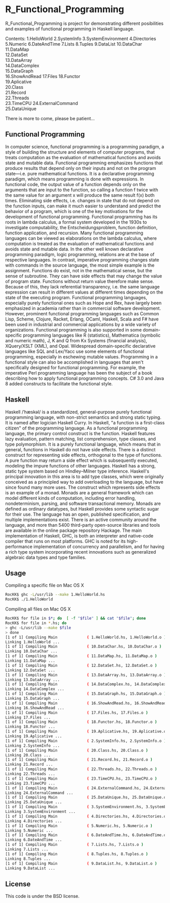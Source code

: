 R_Functional_Programming
=================

R_Functional_Programming is project for demonstrating different posibilities and examples of functional programming in Haskell language.

Contents:
1.HelloWorld
2.SystemInfo
3.SystemEnvironment
4.Directories
5.Numeric
6.DateAndTime
7.Lists
8.Tuples
9.DataList
10.DataChar
11.DataMap	
12.DataSet	
13.DataArray	
14.DataComplex	
15.DataGraph	
16.ShowAndRead
17.Files
18.Functor	
19.Aplicative	
20.Class	
21.Record	
22.Threads	
23.TimeCPU
24.ExternalCommand		
25.DataUnique	

There is more to come, please be patient...

Functional Programming
-------------
In computer science, functional programming is a programming paradigm, a style of building the structure and elements of computer programs, that treats computation as the evaluation of mathematical functions and avoids state and mutable data. Functional programming emphasizes functions that produce results that depend only on their inputs and not on the program state—i.e. pure mathematical functions. It is a declarative programming paradigm, which means programming is done with expressions. In functional code, the output value of a function depends only on the arguments that are input to the function, so calling a function f twice with the same value for an argument x will produce the same result f(x) both times. Eliminating side effects, i.e. changes in state that do not depend on the function inputs, can make it much easier to understand and predict the behavior of a program, which is one of the key motivations for the development of functional programming.
Functional programming has its roots in lambda calculus, a formal system developed in the 1930s to investigate computability, the Entscheidungsproblem, function definition, function application, and recursion. Many functional programming languages can be viewed as elaborations on the lambda calculus, where computation is treated as the evaluation of mathematical functions and avoids state and mutable data. In the other well known declarative programming paradigm, logic programming, relations are at the base of respective languages.
In contrast, imperative programming changes state with commands in the source language, the most simple example is the assignment. Functions do exist, not in the mathematical sense, but the sense of subroutine. They can have side effects that may change the value of program state. Functions without return value therefore make sense. Because of this, they lack referential transparency, i.e. the same language expression can result in different values at different times depending on the state of the executing program.
Functional programming languages, especially purely functional ones such as Hope and Rex, have largely been emphasized in academia rather than in commercial software development. However, prominent functional programming languages such as Common Lisp, Scheme, Clojure, Racket, Erlang, OCaml, Haskell, Scala and F# have been used in industrial and commercial applications by a wide variety of organizations. Functional programming is also supported in some domain-specific programming languages like R (statistics), Mathematica (symbolic and numeric math), J, K and Q from Kx Systems (financial analysis), XQuery/XSLT (XML), and Opal. Widespread domain-specific declarative languages like SQL and Lex/Yacc use some elements of functional programming, especially in eschewing mutable values.
Programming in a functional style can also be accomplished in languages that aren't specifically designed for functional programming. For example, the imperative Perl programming language has been the subject of a book describing how to apply functional programming concepts. C# 3.0 and Java 8 added constructs to facilitate the functional style.

Haskell
-------------
Haskell /ˈhæskəl/ is a standardized, general-purpose purely functional programming language, with non-strict semantics and strong static typing. It is named after logician Haskell Curry. In Haskell, "a function is a first-class citizen" of the programming language. As a functional programming language, the primary control construct is the function.
Haskell features lazy evaluation, pattern matching, list comprehension, type classes, and type polymorphism. It is a purely functional language, which means that in general, functions in Haskell do not have side effects. There is a distinct construct for representing side effects, orthogonal to the type of functions. A pure function may return a side effect which is subsequently executed, modeling the impure functions of other languages.
Haskell has a strong, static type system based on Hindley–Milner type inference. Haskell's principal innovation in this area is to add type classes, which were originally conceived as a principled way to add overloading to the language, but have since found many more uses.
The construct which represents side effects is an example of a monad. Monads are a general framework which can model different kinds of computation, including error handling, nondeterminism, parsing, and software transactional memory. Monads are defined as ordinary datatypes, but Haskell provides some syntactic sugar for their use.
The language has an open, published specification, and multiple implementations exist.
There is an active community around the language, and more than 5400 third-party open-source libraries and tools are available in the online package repository Hackage.
The main implementation of Haskell, GHC, is both an interpreter and native-code compiler that runs on most platforms. GHC is noted for its high-performance implementation of concurrency and parallelism, and for having a rich type system incorporating recent innovations such as generalized algebraic data types and type families.

Usage 
-------------
Compiling a specific file on Mac OS X

```BASH
RocKK$ ghc -L/usr/lib --make 1.HelloWorld.hs
RocKK$ ./1.HelloWorld
```

Compiling all files on Mac OS X

```BASH
RocKK$ for file in $*; do  [ -f "$file" ] && cat "$file"; done
RocKK$ for file in *.hs; do
> ghc -L/usr/lib --make $file
> done
[1 of 1] Compiling Main             ( 1.HelloWorld.hs, 1.HelloWorld.o )
Linking 1.HelloWorld ...
[1 of 1] Compiling Main             ( 10.DataChar.hs, 10.DataChar.o )
Linking 10.DataChar ...
[1 of 1] Compiling Main             ( 11.DataMap.hs, 11.DataMap.o )
Linking 11.DataMap ...
[1 of 1] Compiling Main             ( 12.DataSet.hs, 12.DataSet.o )
Linking 12.DataSet ...
[1 of 1] Compiling Main             ( 13.DataArray.hs, 13.DataArray.o )
Linking 13.DataArray ...
[1 of 1] Compiling Main             ( 14.DataComplex.hs, 14.DataComplex.o )
Linking 14.DataComplex ...
[1 of 1] Compiling Main             ( 15.DataGraph.hs, 15.DataGraph.o )
Linking 15.DataGraph ...
[1 of 1] Compiling Main             ( 16.ShowAndRead.hs, 16.ShowAndRead.o )
Linking 16.ShowAndRead ...
[1 of 1] Compiling Main             ( 17.Files.hs, 17.Files.o )
Linking 17.Files ...
[1 of 1] Compiling Main             ( 18.Functor.hs, 18.Functor.o )
Linking 18.Functor ...
[1 of 1] Compiling Main             ( 19.Aplicative.hs, 19.Aplicative.o )
Linking 19.Aplicative ...
[1 of 1] Compiling Main             ( 2.SystemInfo.hs, 2.SystemInfo.o )
Linking 2.SystemInfo ...
[1 of 1] Compiling Main             ( 20.Class.hs, 20.Class.o )
Linking 20.Class ...
[1 of 1] Compiling Main             ( 21.Record.hs, 21.Record.o )
Linking 21.Record ...
[1 of 1] Compiling Main             ( 22.Threads.hs, 22.Threads.o )
Linking 22.Threads ...
[1 of 1] Compiling Main             ( 23.TimeCPU.hs, 23.TimeCPU.o )
Linking 23.TimeCPU ...
[1 of 1] Compiling Main             ( 24.ExternalCommand.hs, 24.ExternalCommand.o )
Linking 24.ExternalCommand ...
[1 of 1] Compiling Main             ( 25.DataUnique.hs, 25.DataUnique.o )
Linking 25.DataUnique ...
[1 of 1] Compiling Main             ( 3.SystemEnvironment.hs, 3.SystemEnvironment.o )
Linking 3.SystemEnvironment ...
[1 of 1] Compiling Main             ( 4.Directories.hs, 4.Directories.o )
Linking 4.Directories ...
[1 of 1] Compiling Main             ( 5.Numeric.hs, 5.Numeric.o )
Linking 5.Numeric ...
[1 of 1] Compiling Main             ( 6.DateAndTime.hs, 6.DateAndTime.o )
Linking 6.DateAndTime ...
[1 of 1] Compiling Main             ( 7.Lists.hs, 7.Lists.o )
Linking 7.Lists ...
[1 of 1] Compiling Main             ( 8.Tuples.hs, 8.Tuples.o )
Linking 8.Tuples ...
[1 of 1] Compiling Main             ( 9.DataList.hs, 9.DataList.o )
Linking 9.DataList ...
```

License
--------

This code is under the BSD license.
